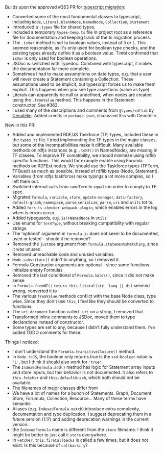 Builds upon the approved #363 PR for [typescript migration](https://github.com/linkeddata/rdflib.js/issues/355):

- Converted some of the most fundamental classes to typescript, including `Node`, `Literal`, `BlankNode`, `NamedNode`, `Collection`, `Statement`.
- Introduced a `.types` file for shared types.
- Included a temporary `types-temp.ts` file in project root as a reference file for documentation and keeping track of the ts migration process.
- The `.isVar` method is set to boolean values, instead of `0` or `1`. This seemed reasonable, as it's only used for boolean type checks, and the existing types already define it as a boolean value. Timbl confirmed that `isVar` is only used for boolean operations.
- JSDoc is switched with Typedoc. Combined with typescript, it makes the documentation far more complete.
- Sometimes I had to make assumptions on date types, e.g. that a user will never create a Statement containing a Collection. These assumptions used to be implicit, but typescript forces us to make them explicit. This happens when you see type assertions (value as type).
- Literals can apparently be null or undefined, when nodes are created using the `.fromValue` method. This happens in the Statement constructor. See #362.
- I used many of the descriptions and comments from `@types/rdflib` by [Cénotélie](https://github.com/cenotelie/). Added credits in `package.json`, discussed this with Cénotélie.

New in this PR:

- Added and implemented RDF/JS Taskforce (TF) types, included these in the `types.ts` file. I tried implementing the TF types in the major classes, but some of the incompatibilities make it difficult. Many available methods on rdfjs instances (e.g. `.toNt()` in NamedNode), are missing in TF classes. To improve TF comatibility, we should minimize using rdflib specific functions. This would for example enable using Forumla methods on RDFExt nodes. We should use the Taskforce types (TFTerm, TFQuad) as much as possible, instead of rdflib types (Node, Statement).
- Variables (from rdfjs taskforce) make typings a lot more complex, so I left them out.
- Switched internal calls from `sameTerm` to `equals` in order to comply to TF spec.
- Migrated `formula`, `variable`, `store`, `update-manager`, `data-factory`, `default-graph`, `namespace`, `parse`,`serialize`, `parse`, `uri` and `utils` tot ts.
- Added `fork-ts-checker-webpack-plugin`, which enables errors in the log when ts errors occur.
- Added typeguards, e.g. `isTFNamedNode` in `Utils`
- Use enums for `termType`, without breaking compatibility with regular strings
- The 'optional' argument in `formula.js` does not seem to be documented, used or tested - should it be removed?
- Removed the `justOne` argument from `formula.statementsMatching`, since it was unused.
- Removed unreachable code and unused variables.
- `Node.substitute()` didn't to anything, so I removed it.
- Formula Constructor arguments are optional - since some functions initialize empty Formulas
- Removed the last conditional of `Formula.holds()`, since it did not make sense
- In `Formula.fromNT()` `return this.literal(str, lang || dt)` seemed wrong, converted it to
- The various `fromValue` methods conflict with the base Node class, type wise. Since they don't use `this`, I feel like they should be converted to functions.
- The `uri.document` function called `.uri` on a string, I removed that.
- Transformed inline comments to JSDoc, moved them to type declarations instead of constructor.
- Some types are set to any, because I didn't fully understand them. I've added TODO comments for these.

Things I noticed:

- I don't understand the `Forumla.transitiveClosure()` method.
- In `Node.toJS`, the boolean only returns true is the `xsd:boolean` value is `'1'`, but I think it should also work for `'true'`.
- The `IndexedFormula.add()` method has logic for Statement array inputs and store inputs, but this behavior is not documented. It also refers to `this.fetcher` and `this.defaultGraph`, which both should not be available.
- The filenames of major classes differ from
- We have a lot of names for a bunch of Statements. Graph, Document, Store, Forumula, Collection, Resource... Many of these terms have semantic
- Aliases (e.g. `IndexedFormula.match`) introduce extra complexity, documentation and type duplication. I suggest deprecating them in a future version (1.1?) and adding deprecation warnings in the current version.
- the `IndexedFormula` name is different from the `store` filename. I think it might be better to just call it `store` everywhere.
- In `Fetcher`, `this.fireCallbacks` is called a few times, but it does not exist. Is this because of `callbackify`?
